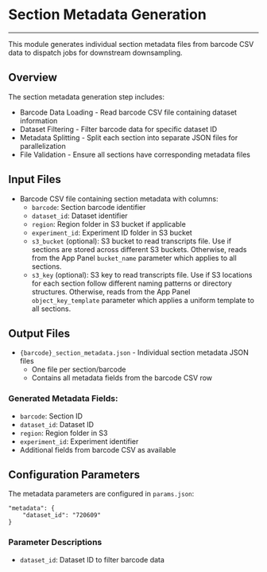 # Section Metadata Generation
---
This module generates individual section metadata files from barcode CSV data to dispatch jobs for downstream downsampling.

## Overview
The section metadata generation step includes:
- Barcode Data Loading - Read barcode CSV file containing dataset information
- Dataset Filtering - Filter barcode data for specific dataset ID
- Metadata Splitting - Split each section into separate JSON files for parallelization
- File Validation - Ensure all sections have corresponding metadata files

## Input Files
- Barcode CSV file containing section metadata with columns:
  - `barcode`: Section barcode identifier
  - `dataset_id`: Dataset identifier
  - `region`: Region folder in S3 bucket if applicable
  - `experiment_id`: Experiment ID folder in S3 bucket
  - `s3_bucket` (optional): S3 bucket to read transcripts file. Use if sections are stored across different S3 buckets. Otherwise, reads from the App Panel `bucket_name` parameter which applies to all sections.
  - `s3_key` (optional): S3 key to read transcripts file. Use if S3 locations for each section follow different naming patterns or directory structures. Otherwise, reads from the App Panel `object_key_template` parameter which applies a uniform template to all sections.

## Output Files
- `{barcode}_section_metadata.json` - Individual section metadata JSON files
  - One file per section/barcode
  - Contains all metadata fields from the barcode CSV row

### Generated Metadata Fields:
- `barcode`: Section ID 
- `dataset_id`: Dataset ID
- `region`: Region folder in S3 
- `experiment_id`: Experiment identifier
- Additional fields from barcode CSV as available

## Configuration Parameters
The metadata parameters are configured in `params.json`:

    "metadata": {
        "dataset_id": "720609"
    }

### Parameter Descriptions
- `dataset_id`: Dataset ID to filter barcode data
